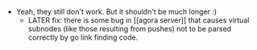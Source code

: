 - Yeah, they still don't work. But it shouldn't be much longer :)
	- LATER fix: there is some bug in [[agora server]] that causes virtual subnodes (like those resulting from pushes) not to be parsed correctly by go link finding code.